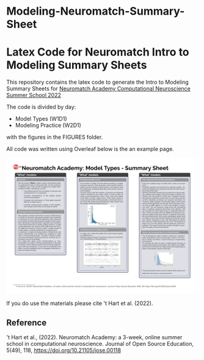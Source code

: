 # Modeling-Neuromatch-Summary-Sheet
# Latex Code for Neuromatch Intro to Modeling Summary Sheets

This repository contains the latex code to generate the Intro to Modeling Summary Sheets for [Neuromatch Academy Computational Neuroscience Summer School 2022](https://compneuro.neuromatch.io/tutorials/intro.html)

The code is divided by day:
+ Model Types (W1D1)
+ Modeling Practice (W2D1)

with the figures in the FIGURES folder.

All code was written using Overleaf below is the an example page.


![W1D1](W1D1_Model_Types_Page_1.png)



If you do use the materials please cite 't Hart et al. (2022).

## Reference 
't Hart et al., (2022). Neuromatch Academy: a 3-week, online summer school in computational neuroscience. Journal of Open Source Education, 5(49), 118, https://doi.org/10.21105/jose.00118
